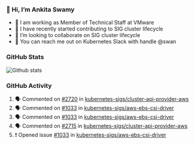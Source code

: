 ### 👋 Hi, I’m Ankita Swamy 

- 💼 I am working as Member of Technical Staff at VMware
- 👀 I have recently started contributing to SIG cluster lifecycle 
- 💞️ I’m looking to collaborate on SIG cluster lifecycle
- 💬 You can reach me out on Kubernetes Slack with handle @swan

### GitHub Stats
![Github stats](https://github-readme-stats.vercel.app/api?username=Ankitasw&count_private=true&show_icons=true&theme=tokyonight)

### GitHub Activity 
<!--START_SECTION:activity-->
1. 🗣 Commented on [#2720](https://github.com/kubernetes-sigs/cluster-api-provider-aws/issues/2720) in [kubernetes-sigs/cluster-api-provider-aws](https://github.com/kubernetes-sigs/cluster-api-provider-aws)
2. 🗣 Commented on [#1033](https://github.com/kubernetes-sigs/aws-ebs-csi-driver/issues/1033) in [kubernetes-sigs/aws-ebs-csi-driver](https://github.com/kubernetes-sigs/aws-ebs-csi-driver)
3. 🗣 Commented on [#1033](https://github.com/kubernetes-sigs/aws-ebs-csi-driver/issues/1033) in [kubernetes-sigs/aws-ebs-csi-driver](https://github.com/kubernetes-sigs/aws-ebs-csi-driver)
4. 🗣 Commented on [#2715](https://github.com/kubernetes-sigs/cluster-api-provider-aws/issues/2715) in [kubernetes-sigs/cluster-api-provider-aws](https://github.com/kubernetes-sigs/cluster-api-provider-aws)
5. ❗️ Opened issue [#1033](https://github.com/kubernetes-sigs/aws-ebs-csi-driver/issues/1033) in [kubernetes-sigs/aws-ebs-csi-driver](https://github.com/kubernetes-sigs/aws-ebs-csi-driver)
<!--END_SECTION:activity-->
